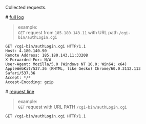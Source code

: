 Collected requests.

\# [full log](./full.log) 

> example:  
`GET` request from `185.180.143.11` with URL path `/cgi-bin/authLogin.cgi`

```
GET /cgi-bin/authLogin.cgi HTTP/1.1
Host: 4.180.140.90
Remote Address: 185.180.143.11:33208
X-Forwarded-For: N/A
User-Agent: Mozilla/5.0 (Windows NT 10.0; Win64; x64) AppleWebKit/537.36 (KHTML, like Gecko) Chrome/60.0.3112.113 Safari/537.36
Accept: */*
Accept-Encoding: gzip
```

\# [request line](./request_line.log)

> example:  
`GET` request with URL PATH `/cgi-bin/authLogin.cgi`
```
GET /cgi-bin/authLogin.cgi HTTP/1.1
```
